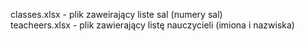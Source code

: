 classes.xlsx - plik zaweirający liste sal (numery sal)\
teacheers.xlsx - plik zawierający listę nauczycieli (imiona i nazwiska)
